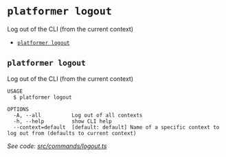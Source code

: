`platformer logout`
===================

Log out of the CLI (from the current context)

* [`platformer logout`](#platformer-logout)

## `platformer logout`

Log out of the CLI (from the current context)

```
USAGE
  $ platformer logout

OPTIONS
  -A, --all          Log out of all contexts
  -h, --help         show CLI help
  --context=default  [default: default] Name of a specific context to log out from (defaults to current context)
```

_See code: [src/commands/logout.ts](https://github.com/platformercloud/cli/blob/v0.0.3/src/commands/logout.ts)_
